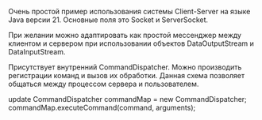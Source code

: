 Очень простой пример использования системы Client-Server на языке Java версии 21.
Основные поля это Socket и ServerSocket.


При желании можно адаптировать как простой мессенджер между клиентом и сервером при использовании объектов DataOutputStream и DataInputStream.

Присутствует внутренний CommandDispatcher. 
Можно производить регистрации команд и вызов их обработки. Данная схема позволяет общаться между процессом сервера и пользователем.

update CommandDispatcher commandMap = new CommandDispatcher;
commandMap.executeCommand(command, arguments);
